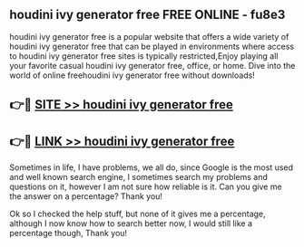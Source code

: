 ## houdini ivy generator free FREE ONLINE - fu8e3

houdini ivy generator free is a popular website that offers a wide variety of houdini ivy generator free that can be played in environments where access to houdini ivy generator free sites is typically restricted,Enjoy playing all your favorite casual houdini ivy generator free, office, or home. Dive into the world of online freehoudini ivy generator free without downloads!

## 👉🔴 [SITE >> houdini ivy generator free](http://news.freeplayer.one?title=houdini_ivy_generator_free&ref=FRRE)

## 👉🔴 [LINK >> houdini ivy generator free](http://news.freeplayer.one?title=houdini_ivy_generator_free&ref=FREE)

Sometimes in life, I have problems, we all do, since Google is the most used and well known search engine, I sometimes search my problems and questions on it, however I am not sure how reliable is it. Can you give me the answer on a percentage? Thank you!

Ok so I checked the help stuff, but none of it gives me a percentage, although I now know how to search better now, I would still like a percentage though, Thank you!
